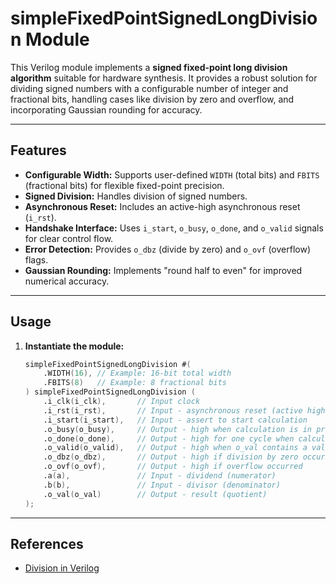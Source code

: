 # simpleFixedPointSignedLongDivision Module

This Verilog module implements a **signed fixed-point long division algorithm** suitable for hardware synthesis. It provides a robust solution for dividing signed numbers with a configurable number of integer and fractional bits, handling cases like division by zero and overflow, and incorporating Gaussian rounding for accuracy.

---

## Features

* **Configurable Width:** Supports user-defined `WIDTH` (total bits) and `FBITS` (fractional bits) for flexible fixed-point precision.
* **Signed Division:** Handles division of signed numbers.
* **Asynchronous Reset:** Includes an active-high asynchronous reset (`i_rst`).
* **Handshake Interface:** Uses `i_start`, `o_busy`, `o_done`, and `o_valid` signals for clear control flow.
* **Error Detection:** Provides `o_dbz` (divide by zero) and `o_ovf` (overflow) flags.
* **Gaussian Rounding:** Implements "round half to even" for improved numerical accuracy.

---

## Usage

1.  **Instantiate the module:**

    ```verilog
    simpleFixedPointSignedLongDivision #(
        .WIDTH(16), // Example: 16-bit total width
        .FBITS(8)   // Example: 8 fractional bits
    ) simpleFixedPointSignedLongDivision (
        .i_clk(i_clk),       // Input clock
        .i_rst(i_rst),       // Input - asynchronous reset (active high)
        .i_start(i_start),   // Input - assert to start calculation
        .o_busy(o_busy),     // Output - high when calculation is in progress
        .o_done(o_done),     // Output - high for one cycle when calculation completes
        .o_valid(o_valid),   // Output - high when o_val contains a valid result
        .o_dbz(o_dbz),       // Output - high if division by zero occurred
        .o_ovf(o_ovf),       // Output - high if overflow occurred
        .a(a),               // Input - dividend (numerator)
        .b(b),               // Input - divisor (denominator)
        .o_val(o_val)        // Output - result (quotient)
    );
    ```

---

## References

-   [Division in Verilog](https://projectf.io/posts/division-in-verilog/)